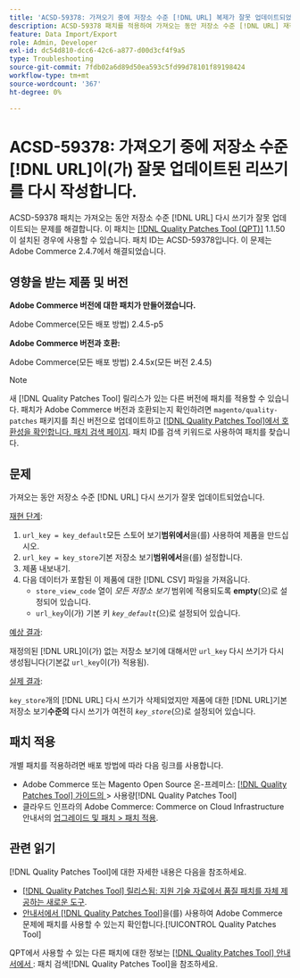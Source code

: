 ```yaml
---
title: 'ACSD-59378: 가져오기 중에 저장소 수준 [!DNL URL] 복제가 잘못 업데이트되었습니다.'
description: ACSD-59378 패치를 적용하여 가져오는 동안 저장소 수준 [!DNL URL] 재작성이 잘못 업데이트되는 Adobe Commerce 문제를 해결합니다.
feature: Data Import/Export
role: Admin, Developer
exl-id: dc54d810-dcc6-42c6-a877-d00d3cf4f9a5
type: Troubleshooting
source-git-commit: 7fdb02a6d89d50ea593c5fd99d78101f89198424
workflow-type: tm+mt
source-wordcount: '367'
ht-degree: 0%

---
```


# ACSD-59378: 가져오기 중에 저장소 수준 [!DNL URL]이(가) 잘못 업데이트된 리쓰기를 다시 작성합니다.

ACSD-59378 패치는 가져오는 동안 저장소 수준 [!DNL URL] 다시 쓰기가 잘못 업데이트되는 문제를 해결합니다. 이 패치는 [[!DNL Quality Patches Tool (QPT)]](https://experienceleague.adobe.com/en/docs/commerce-operations/tools/quality-patches-tool/quality-patches-tool-to-self-serve-quality-patches) 1.1.50이 설치된 경우에 사용할 수 있습니다. 패치 ID는 ACSD-59378입니다. 이 문제는 Adobe Commerce 2.4.7에서 해결되었습니다.

## 영향을 받는 제품 및 버전

**Adobe Commerce 버전에 대한 패치가 만들어졌습니다.**

Adobe Commerce(모든 배포 방법) 2.4.5-p5

**Adobe Commerce 버전과 호환:**

Adobe Commerce(모든 배포 방법) 2.4.5x(모든 버전 2.4.5)

>[!NOTE]
>
>새 [!DNL Quality Patches Tool] 릴리스가 있는 다른 버전에 패치를 적용할 수 있습니다. 패치가 Adobe Commerce 버전과 호환되는지 확인하려면 `magento/quality-patches` 패키지를 최신 버전으로 업데이트하고 [[!DNL Quality Patches Tool]에서 호환성을 확인합니다. 패치 검색 페이지](https://experienceleague.adobe.com/tools/commerce-quality-patches/index.html). 패치 ID를 검색 키워드로 사용하여 패치를 찾습니다.

## 문제

가져오는 동안 저장소 수준 [!DNL URL] 다시 쓰기가 잘못 업데이트되었습니다.

<u>재현 단계</u>:

1. `url_key = key_default`모든 스토어 보기&#x200B;**범위에서**&#x200B;을(를) 사용하여 제품을 만드십시오.
1. `url_key = key_store`기본 저장소 보기&#x200B;**범위에서**&#x200B;을(를) 설정합니다.
1. 제품 내보내기.
1. 다음 데이터가 포함된 이 제품에 대한 [!DNL CSV] 파일을 가져옵니다.
   * `store_view_code` 열이 *모든 저장소 보기* 범위에 적용되도록 **empty**(으)로 설정되어 있습니다.
   * `url_key`이(가) 기본 키 *`key_default`*(으)로 설정되어 있습니다.

<u>예상 결과</u>:

재정의된 [!DNL URL]이(가) 없는 저장소 보기에 대해서만 `url_key` 다시 쓰기가 다시 생성됩니다(기본값 `url_key`이(가) 적용됨).

<u>실제 결과</u>:

`key_store`개의 [!DNL URL] 다시 쓰기가 삭제되었지만 제품에 대한 [!DNL URL]기본 저장소 보기&#x200B;**수준의** 다시 쓰기가 여전히 *`key_store`*(으)로 설정되어 있습니다.

## 패치 적용

개별 패치를 적용하려면 배포 방법에 따라 다음 링크를 사용합니다.

* Adobe Commerce 또는 Magento Open Source 온-프레미스: [[!DNL Quality Patches Tool]  가이드의 ](/help/tools/quality-patches-tool/usage.md)> 사용량[!DNL Quality Patches Tool]
* 클라우드 인프라의 Adobe Commerce: Commerce on Cloud Infrastructure 안내서의 [업그레이드 및 패치 > 패치 적용](https://experienceleague.adobe.com/docs/commerce-cloud-service/user-guide/develop/upgrade/apply-patches.html).

## 관련 읽기

[!DNL Quality Patches Tool]에 대한 자세한 내용은 다음을 참조하세요.

* [[!DNL Quality Patches Tool] 릴리스됨: 지원 기술 자료에서 품질 패치를 자체 제공하는 새로운 도구](https://experienceleague.adobe.com/en/docs/commerce-operations/tools/quality-patches-tool/quality-patches-tool-to-self-serve-quality-patches).
* [ 안내서에서  [!DNL Quality Patches Tool]](/help/tools/quality-patches-tool/patches-available-in-qpt/check-patch-for-magento-issue-with-magento-quality-patches.md)을(를) 사용하여 Adobe Commerce 문제에 패치를 사용할 수 있는지 확인합니다.[!UICONTROL Quality Patches Tool]


QPT에서 사용할 수 있는 다른 패치에 대한 정보는 [[!DNL Quality Patches Tool] 안내서에서 ](https://experienceleague.adobe.com/tools/commerce-quality-patches/index.html): 패치 검색[!DNL Quality Patches Tool]을 참조하세요.
